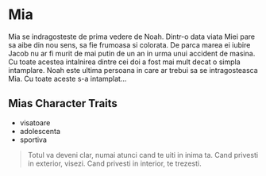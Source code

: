 # Mia 
Mia se indragosteste de prima vedere de Noah.
Dintr-o data viata Miei pare sa aibe din nou sens, sa fie frumoasa si colorata. 
De parca marea ei iubire Jacob nu ar fi murit de mai putin de un an in urma unui accident de masina.
Cu toate acestea intalnirea dintre cei doi a fost mai mult decat o simpla intamplare.
Noah este ultima persoana in care ar trebui sa se intragosteasca Mia. Cu toate aceste s-a intamplat...

## Mias Character Traits
* visatoare
* adolescenta
* sportiva





> Totul va deveni clar, numai atunci cand te uiti in inima ta.
> Cand privesti in exterior, visezi. Cand privesti in interior, te trezesti.
